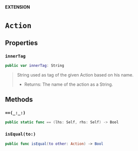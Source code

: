 **EXTENSION**

# `Action`

## Properties
### `innerTag`

```swift
public var innerTag: String
```

> String used as tag of the given Action based on his name.
> - Returns: The name of the action as a String.

## Methods
### `==(_:_:)`

```swift
public static func == (lhs: Self, rhs: Self) -> Bool
```

### `isEqual(to:)`

```swift
public func isEqual(to other: Action) -> Bool
```
